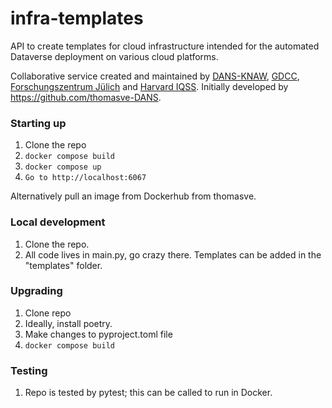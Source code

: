 # infra-templates
API to create templates for cloud infrastructure intended for the automated Dataverse deployment on various cloud platforms.

Collaborative service created and maintained by [DANS-KNAW](https://dans.knaw.nl/en/), [GDCC](http://dataversecommunity.global), [Forschungszentrum Jülich](https://www.fz-juelich.de) and [Harvard IQSS](https://www.iq.harvard.edu). 
Initially developed by https://github.com/thomasve-DANS.

### Starting up

1. Clone the repo
2. `docker compose build`
3. `docker compose up`
4. `Go to http://localhost:6067`

Alternatively pull an image from Dockerhub from thomasve.

### Local development

1. Clone the repo.
2. All code lives in main.py, go crazy there. Templates can be added in the "templates" folder.

### Upgrading

1. Clone repo
2. Ideally, install poetry.
3. Make changes to pyproject.toml file
4. `docker compose build`

### Testing

1. Repo is tested by pytest; this can be called to run in Docker.
